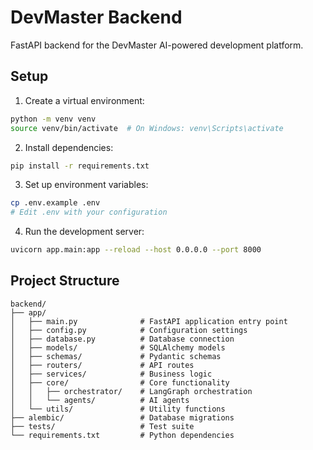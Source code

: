 # DevMaster Backend

FastAPI backend for the DevMaster AI-powered development platform.

## Setup

1. Create a virtual environment:
```bash
python -m venv venv
source venv/bin/activate  # On Windows: venv\Scripts\activate
```

2. Install dependencies:
```bash
pip install -r requirements.txt
```

3. Set up environment variables:
```bash
cp .env.example .env
# Edit .env with your configuration
```

4. Run the development server:
```bash
uvicorn app.main:app --reload --host 0.0.0.0 --port 8000
```

## Project Structure

```
backend/
├── app/
│   ├── main.py              # FastAPI application entry point
│   ├── config.py            # Configuration settings
│   ├── database.py          # Database connection
│   ├── models/              # SQLAlchemy models
│   ├── schemas/             # Pydantic schemas
│   ├── routers/             # API routes
│   ├── services/            # Business logic
│   ├── core/                # Core functionality
│   │   ├── orchestrator/    # LangGraph orchestration
│   │   └── agents/          # AI agents
│   └── utils/               # Utility functions
├── alembic/                 # Database migrations
├── tests/                   # Test suite
└── requirements.txt         # Python dependencies
```